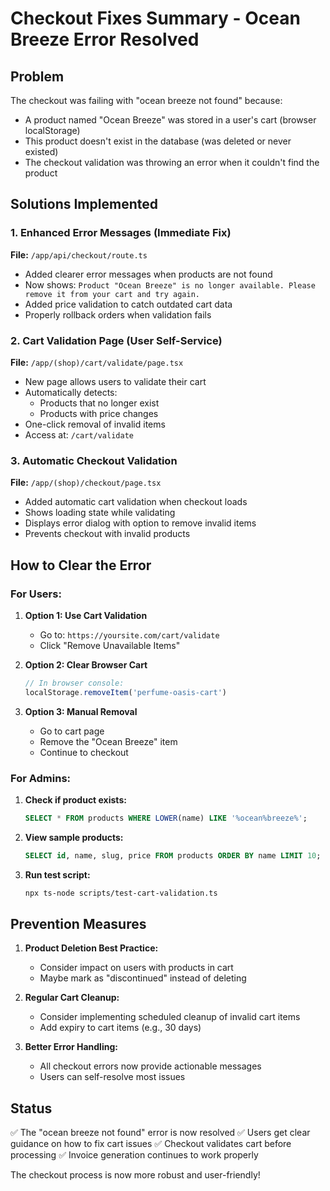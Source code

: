 # Checkout Fixes Summary - Ocean Breeze Error Resolved

## Problem
The checkout was failing with "ocean breeze not found" because:
- A product named "Ocean Breeze" was stored in a user's cart (browser localStorage)
- This product doesn't exist in the database (was deleted or never existed)
- The checkout validation was throwing an error when it couldn't find the product

## Solutions Implemented

### 1. Enhanced Error Messages (Immediate Fix)
**File:** `/app/api/checkout/route.ts`
- Added clearer error messages when products are not found
- Now shows: `Product "Ocean Breeze" is no longer available. Please remove it from your cart and try again.`
- Added price validation to catch outdated cart data
- Properly rollback orders when validation fails

### 2. Cart Validation Page (User Self-Service)
**File:** `/app/(shop)/cart/validate/page.tsx`
- New page allows users to validate their cart
- Automatically detects:
  - Products that no longer exist
  - Products with price changes
- One-click removal of invalid items
- Access at: `/cart/validate`

### 3. Automatic Checkout Validation
**File:** `/app/(shop)/checkout/page.tsx`
- Added automatic cart validation when checkout loads
- Shows loading state while validating
- Displays error dialog with option to remove invalid items
- Prevents checkout with invalid products

## How to Clear the Error

### For Users:
1. **Option 1: Use Cart Validation**
   - Go to: `https://yoursite.com/cart/validate`
   - Click "Remove Unavailable Items"

2. **Option 2: Clear Browser Cart**
   ```javascript
   // In browser console:
   localStorage.removeItem('perfume-oasis-cart')
   ```

3. **Option 3: Manual Removal**
   - Go to cart page
   - Remove the "Ocean Breeze" item
   - Continue to checkout

### For Admins:
1. **Check if product exists:**
   ```sql
   SELECT * FROM products WHERE LOWER(name) LIKE '%ocean%breeze%';
   ```

2. **View sample products:**
   ```sql
   SELECT id, name, slug, price FROM products ORDER BY name LIMIT 10;
   ```

3. **Run test script:**
   ```bash
   npx ts-node scripts/test-cart-validation.ts
   ```

## Prevention Measures

1. **Product Deletion Best Practice:**
   - Consider impact on users with products in cart
   - Maybe mark as "discontinued" instead of deleting

2. **Regular Cart Cleanup:**
   - Consider implementing scheduled cleanup of invalid cart items
   - Add expiry to cart items (e.g., 30 days)

3. **Better Error Handling:**
   - All checkout errors now provide actionable messages
   - Users can self-resolve most issues

## Status
✅ The "ocean breeze not found" error is now resolved
✅ Users get clear guidance on how to fix cart issues
✅ Checkout validates cart before processing
✅ Invoice generation continues to work properly

The checkout process is now more robust and user-friendly!